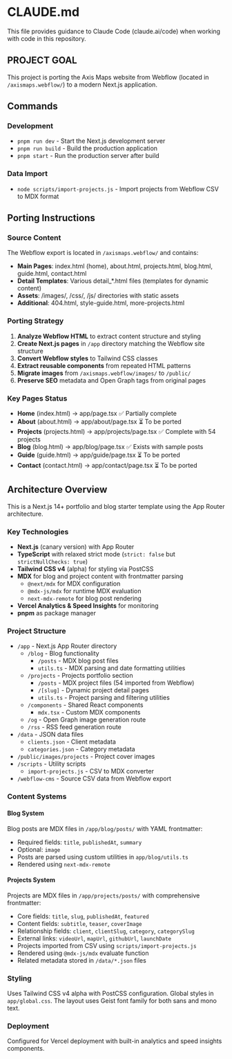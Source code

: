# CLAUDE.md

This file provides guidance to Claude Code (claude.ai/code) when working with code in this repository.

## PROJECT GOAL

This project is porting the Axis Maps website from Webflow (located in `/axismaps.webflow/`) to a modern Next.js application.

## Commands

### Development

- `pnpm run dev` - Start the Next.js development server
- `pnpm run build` - Build the production application
- `pnpm start` - Run the production server after build

### Data Import

- `node scripts/import-projects.js` - Import projects from Webflow CSV to MDX format

## Porting Instructions

### Source Content

The Webflow export is located in `/axismaps.webflow/` and contains:

- **Main Pages**: index.html (home), about.html, projects.html, blog.html, guide.html, contact.html
- **Detail Templates**: Various detail\_\*.html files (templates for dynamic content)
- **Assets**: /images/, /css/, /js/ directories with static assets
- **Additional**: 404.html, style-guide.html, more-projects.html

### Porting Strategy

1. **Analyze Webflow HTML** to extract content structure and styling
2. **Create Next.js pages** in `/app` directory matching the Webflow site structure
3. **Convert Webflow styles** to Tailwind CSS classes
4. **Extract reusable components** from repeated HTML patterns
5. **Migrate images** from `/axismaps.webflow/images/` to `/public/`
6. **Preserve SEO** metadata and Open Graph tags from original pages

### Key Pages Status

- **Home** (index.html) → app/page.tsx ✅ Partially complete
- **About** (about.html) → app/about/page.tsx ⏳ To be ported
- **Projects** (projects.html) → app/projects/page.tsx ✅ Complete with 54 projects
- **Blog** (blog.html) → app/blog/page.tsx ✅ Exists with sample posts
- **Guide** (guide.html) → app/guide/page.tsx ⏳ To be ported
- **Contact** (contact.html) → app/contact/page.tsx ⏳ To be ported

## Architecture Overview

This is a Next.js 14+ portfolio and blog starter template using the App Router architecture.

### Key Technologies

- **Next.js** (canary version) with App Router
- **TypeScript** with relaxed strict mode (`strict: false` but `strictNullChecks: true`)
- **Tailwind CSS v4** (alpha) for styling via PostCSS
- **MDX** for blog and project content with frontmatter parsing
  - `@next/mdx` for MDX configuration
  - `@mdx-js/mdx` for runtime MDX evaluation
  - `next-mdx-remote` for blog post rendering
- **Vercel Analytics & Speed Insights** for monitoring
- **pnpm** as package manager

### Project Structure

- `/app` - Next.js App Router directory
  - `/blog` - Blog functionality
    - `/posts` - MDX blog post files
    - `utils.ts` - MDX parsing and date formatting utilities
  - `/projects` - Projects portfolio section
    - `/posts` - MDX project files (54 imported from Webflow)
    - `/[slug]` - Dynamic project detail pages
    - `utils.ts` - Project parsing and filtering utilities
  - `/components` - Shared React components
    - `mdx.tsx` - Custom MDX components
  - `/og` - Open Graph image generation route
  - `/rss` - RSS feed generation route
- `/data` - JSON data files
  - `clients.json` - Client metadata
  - `categories.json` - Category metadata
- `/public/images/projects` - Project cover images
- `/scripts` - Utility scripts
  - `import-projects.js` - CSV to MDX converter
- `/webflow-cms` - Source CSV data from Webflow export

### Content Systems

#### Blog System

Blog posts are MDX files in `/app/blog/posts/` with YAML frontmatter:

- Required fields: `title`, `publishedAt`, `summary`
- Optional: `image`
- Posts are parsed using custom utilities in `app/blog/utils.ts`
- Rendered using `next-mdx-remote`

#### Projects System

Projects are MDX files in `/app/projects/posts/` with comprehensive frontmatter:

- Core fields: `title`, `slug`, `publishedAt`, `featured`
- Content fields: `subtitle`, `teaser`, `coverImage`
- Relationship fields: `client`, `clientSlug`, `category`, `categorySlug`
- External links: `videoUrl`, `mapUrl`, `githubUrl`, `launchDate`
- Projects imported from CSV using `scripts/import-projects.js`
- Rendered using `@mdx-js/mdx` evaluate function
- Related metadata stored in `/data/*.json` files

### Styling

Uses Tailwind CSS v4 alpha with PostCSS configuration. Global styles in `app/global.css`. The layout uses Geist font family for both sans and mono text.

### Deployment

Configured for Vercel deployment with built-in analytics and speed insights components.
